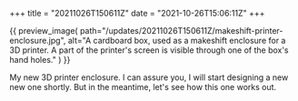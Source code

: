 +++
title = "20211026T150611Z"
date  = "2021-10-26T15:06:11Z"
+++

{{
    preview_image(
        path="/updates/20211026T150611Z/makeshift-printer-enclosure.jpg",
        alt="A cardboard box, used as a makeshift enclosure for a 3D printer. A part of the printer's screen is visible through one of the box's hand holes."
    )
}}

My new 3D printer enclosure. I can assure you, I will start designing a new new one shortly. But in the meantime, let's see how this one works out.
